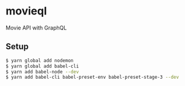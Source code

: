 # movieql

Movie API with GraphQL

## Setup

```sh
$ yarn global add nodemon
$ yarn global add babel-cli
$ yarn add babel-node --dev
$ yarn add babel-cli babel-preset-env babel-preset-stage-3 --dev
```
